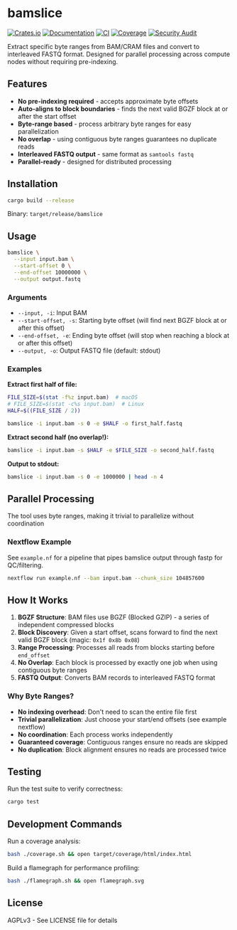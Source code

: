 # bamslice

[![Crates.io](https://img.shields.io/crates/v/bamslice.svg)](https://crates.io/crates/bamslice)
[![Documentation](https://docs.rs/bamslice/badge.svg)](https://docs.rs/bamslice)
[![CI](https://github.com/nebiolabs/bamslice/workflows/CI/badge.svg)](https://github.com/nebiolabs/bamslice/actions/workflows/ci.yml)
[![Coverage](https://github.com/nebiolabs/bamslice/workflows/Coverage/badge.svg)](https://github.com/nebiolabs/bamslice/actions/workflows/coverage.yml)
[![Security Audit](https://github.com/nebiolabs/bamslice/workflows/Security%20audit/badge.svg)](https://github.com/nebiolabs/bamslice/actions/workflows/audit.yml)

Extract specific byte ranges from BAM/CRAM files and convert to interleaved FASTQ format. Designed for parallel processing across compute nodes without requiring pre-indexing.

## Features

- **No pre-indexing required** - accepts approximate byte offsets
- **Auto-aligns to block boundaries** - finds the next valid BGZF block at or after the start offset
- **Byte-range based** - process arbitrary byte ranges for easy parallelization
- **No overlap** - using contiguous byte ranges guarantees no duplicate reads
- **Interleaved FASTQ output** - same format as `samtools fastq`
- **Parallel-ready** - designed for distributed processing

## Installation

```bash
cargo build --release
```

Binary: `target/release/bamslice`

## Usage

```bash
bamslice \
  --input input.bam \
  --start-offset 0 \
  --end-offset 10000000 \
  --output output.fastq
```

### Arguments

- `--input, -i`: Input BAM
- `--start-offset, -s`: Starting byte offset (will find next BGZF block at or after this offset)
- `--end-offset, -e`: Ending byte offset (will stop when reaching a block at or after this offset)
- `--output, -o`: Output FASTQ file (default: stdout)

### Examples

**Extract first half of file:**
```bash
FILE_SIZE=$(stat -f%z input.bam)  # macOS
# FILE_SIZE=$(stat -c%s input.bam)  # Linux
HALF=$((FILE_SIZE / 2))

bamslice -i input.bam -s 0 -e $HALF -o first_half.fastq
```

**Extract second half (no overlap!):**
```bash
bamslice -i input.bam -s $HALF -e $FILE_SIZE -o second_half.fastq
```

**Output to stdout:**
```bash
bamslice -i input.bam -s 0 -e 1000000 | head -n 4
```

## Parallel Processing

The tool uses byte ranges, making it trivial to parallelize without coordination

### Nextflow Example

See `example.nf` for a  pipeline that pipes bamslice output through fastp for QC/filtering.

```bash
nextflow run example.nf --bam input.bam --chunk_size 104857600
```

## How It Works

1. **BGZF Structure**: BAM files use BGZF (Blocked GZIP) - a series of independent compressed blocks
2. **Block Discovery**: Given a start offset, scans forward to find the next valid BGZF block (magic: `0x1f 0x8b 0x08`)
3. **Range Processing**: Processes all reads from blocks starting before `end_offset`
4. **No Overlap**: Each block is processed by exactly one job when using contiguous byte ranges
5. **FASTQ Output**: Converts BAM records to interleaved FASTQ format

### Why Byte Ranges?

- **No indexing overhead**: Don't need to scan the entire file first
- **Trivial parallelization**: Just choose your start/end offsets (see example nextflow)
- **No coordination**: Each process works independently
- **Guaranteed coverage**: Contiguous ranges ensure no reads are skipped
- **No duplication**: Block alignment ensures no reads are processed twice

## Testing

Run the test suite to verify correctness:

```bash
cargo test
```

## Development Commands

Run a coverage analysis:

```bash
bash ./coverage.sh && open target/coverage/html/index.html
```

Build a flamegraph for performance profiling:

```bash
bash ./flamegraph.sh && open flamegraph.svg
```

## License

AGPLv3 - See LICENSE file for details
